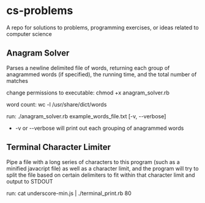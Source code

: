 cs-problems
===========

A repo for solutions to problems, programming exercises, or ideas related to computer science

Anagram Solver
--------------
Parses a newline delimited file of words, returning each group of
anagrammed words (if specified), the running time, and the total number of matches

change permissions to executable: chmod +x anagram_solver.rb

word count: wc -l /usr/share/dict/words

run: ./anagram_solver.rb example_words_file.txt [-v, --verbose]
   - -v or --verbose will print out each grouping of anagrammed words


Terminal Character Limiter
--------------
Pipe a file with a long series of characters to this program (such as a
minified javacript file) as well as a character limit, and the program
will try to split the file based on certain delimiters to fit within
that character limit and output to STDOUT

run: cat underscore-min.js | ./terminal_print.rb 80
